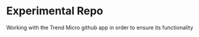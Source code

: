 # Experimental Repo

Working with the Trend Micro github app in order to ensure its functionality


